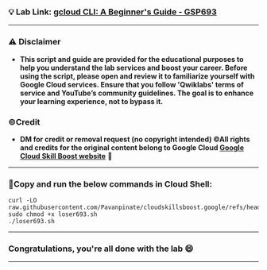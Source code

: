 
### 💡 Lab Link: [gcloud CLI: A Beginner's Guide - GSP693](https://www.cloudskillsboost.google/focuses/113706?parent=catalog)


---

### ⚠️ Disclaimer
- **This script and guide are provided for  the educational purposes to help you understand the lab services and boost your career. Before using the script, please open and review it to familiarize yourself with Google Cloud services. Ensure that you follow 'Qwiklabs' terms of service and YouTube’s community guidelines. The goal is to enhance your learning experience, not to bypass it.**

### ©Credit
- **DM for credit or removal request (no copyright intended) ©All rights and credits for the original content belong to Google Cloud [Google Cloud Skill Boost website](https://www.cloudskillsboost.google/)** 🙏

---

### 🚨Copy and run the below commands in Cloud Shell:


```
curl -LO raw.githubusercontent.com/Pavanpinate/cloudskillsboost.google/refs/heads/main/gcloud%20CLI%20A%20Beginners%20Guide/loser693.sh
sudo chmod +x loser693.sh
./loser693.sh
```

---

### Congratulations, you're all done with the lab 😄

---


